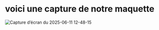 # voici une capture de notre  maquette 
![Capture d’écran du 2025-06-11 12-48-15](https://github.com/user-attachments/assets/65a7ddbb-6e36-423c-aeeb-4b7c458def9a)
